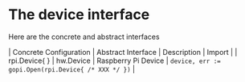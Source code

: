 
# The device interface

Here are the concrete and abstract interfaces

| Concrete Configuration | Abstract Interface | Description | Import |
| rpi.Device{ } | hw.Device | Raspberry Pi Device | `device, err := gopi.Open(rpi.Device{ /* XXX */ })` |

